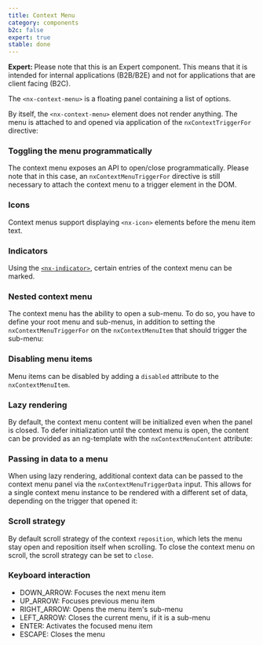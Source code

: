 ```yaml
---
title: Context Menu
category: components
b2c: false
expert: true
stable: done
---
```


<div class="docs-deprecation-warning">
  <strong>Expert: </strong>
  Please note that this is an Expert component. This means that it is intended for internal applications (B2B/B2E) and not for applications that are client facing (B2C).
</div>

The `<nx-context-menu>` is a floating panel containing a list of options.

<!-- example(context-menu-basic) -->

By itself, the `<nx-context-menu>` element does not render anything. The menu is attached to and opened via application of the `nxContextTriggerFor` directive:

### Toggling the menu programmatically

The context menu exposes an API to open/close programmatically. Please note that in this case, an `nxContextMenuTriggerFor` directive is still necessary to attach the context menu to a trigger element in the DOM.

<!-- example(context-menu-programmatic) -->

### Icons

Context menus support displaying `<nx-icon>` elements before the menu item text.

<!-- example(context-menu-icons) -->

### Indicators

Using the [`<nx-indicator>`](./documentation/indicator/overview), certain entries of the context menu can be marked.

<!-- example(context-menu-indicator) -->

### Nested context menu
The context menu has the ability to open a sub-menu. To do so, you have to define your root menu and sub-menus, in addition to setting the `nxContextMenuTriggerFor` on the `nxContextMenuItem` that should trigger the sub-menu:

<!-- example(context-menu-nested) -->

### Disabling menu items

Menu items can be disabled by adding a `disabled` attribute to the `nxContextMenuItem`.

<!-- example(context-menu-disabled) -->

### Lazy rendering

By default, the context menu content will be initialized even when the panel is closed.
To defer initialization until the context menu is open, the content can be provided as an ng-template with the `nxContextMenuContent` attribute:

<!-- example(context-menu-lazy) -->

### Passing in data to a menu

When using lazy rendering, additional context data can be passed to the context menu panel via the `nxContextMenuTriggerData` input. This allows for a single context menu instance to be rendered with a different set of data, depending on the trigger that opened it:

<!-- example(context-menu-data) -->

### Scroll strategy

By default scroll strategy of the context `reposition`, which lets the menu stay open and reposition itself when scrolling. To close the context menu on scroll, the scroll strategy can be set to `close`.

<!-- example(context-menu-scroll-strategy) -->

### Keyboard interaction

* DOWN_ARROW: Focuses the next menu item
* UP_ARROW: Focuses previous menu item
* RIGHT_ARROW: Opens the menu item's sub-menu
* LEFT_ARROW: Closes the current menu, if it is a sub-menu
* ENTER: Activates the focused menu item
* ESCAPE: Closes the menu
